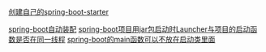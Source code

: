 [创建自己的spring-boot-starter](<https://www.jianshu.com/p/7c5b39a6666f>)

[spring-boot自动装配](<https://www.jianshu.com/p/e55e89444196>)
[spring-boot项目用jar包启动时Launcher与项目的启动函数是否在同一线程](<https://www.jianshu.com/p/63a6e43e4147>)
[spring-boot的main函数可以不放在启动类里面](<https://www.jianshu.com/p/9f1baf8d2749>)
